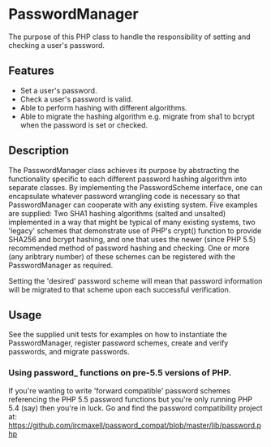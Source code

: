 # PasswordManager

The purpose of this PHP class to handle the responsibility of setting and checking a user's password.

## Features

* Set a user's password.
* Check a user's password is valid.
* Able to perform hashing with different algorithms.
* Able to migrate the hashing algorithm e.g. migrate from sha1 to bcrypt when the password is set or checked.

## Description

The PasswordManager class achieves its purpose by abstracting the functionality specific to each different password hashing algorithm into separate classes. By implementing the PasswordScheme interface, one can encapsulate whatever password wrangling code is necessary so that PasswordManager can cooperate with any existing system. Five examples are supplied: Two SHA1 hashing algorithms (salted and unsalted) implemented in a way that might be typical of many existing systems, two 'legacy' schemes that demonstrate use of PHP's crypt() function to provide SHA256 and bcrypt hashing, and one that uses the newer (since PHP 5.5) recommended method of password hashing and checking. One or more (any aribtrary number) of these schemes can be registered with the PasswordManager as required.

Setting the 'desired' password scheme will mean that password information will be migrated to that scheme upon each successful verification.

## Usage

See the supplied unit tests for examples on how to instantiate the PasswordManager, register password schemes, create and verify passwords, and migrate passwords.

### Using password_ functions on pre-5.5 versions of PHP.

If you're wanting to write 'forward compatible' password schemes referencing the PHP 5.5 password functions but you're only running PHP 5.4 (say) then you're in luck. Go and find the password compatibility project at: https://github.com/ircmaxell/password_compat/blob/master/lib/password.php

